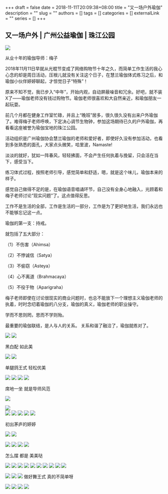 +++
draft = false
date = 2018-11-11T20:09:38+08:00
title = "又一场户外瑜伽"
description = ""
slug = ""
authors = []
tags = []
categories = []
externalLink = ""
series = []
+++

## **又一场户外 | 广州公益瑜伽 | 珠江公园**


![](https://oss.sssmoe.com/wp-content/uploads202406062144215.jpg)

从业十年的瑜伽导师：梅子

2018年11月11日早就从光棍节变成了网络购物节十年之久，而简单工作生活的我心心念的却是周日活动，压根儿就没有关注这个日子，在慧兰瑜伽体式练习之后，和瑜伽小伙伴婷婷聊起，才惊觉日子“特殊”！

原来不知不觉，我已步入“中年”，开始内观，自动屏蔽噪音和冗余。好吧，就不装X了——瑜伽老师没有钱过购物节。瑜伽老师很喜欢和大自然亲近，和瑜伽朋友一起玩耍。

前几个月都在健身工作室忙碌，并且上“晚班”居多，很久很久没有出来户外瑜伽了。难得梅子老师呼唤，下定决心调节生物钟，参加这场期待已久的户外瑜伽，再看看这座被誉为瑜伽宝地的珠江公园。

活动组织是广州瑜伽协会慧兰瑜伽的老师和爱好者，即使好久没有参加活动，也看到多张熟悉的面孔，大家点头微笑，哈里波，Namaste! 

淡淡的就好，犹如一阵春风，轻轻拂面，不会产生任何执着与挽留，只会活在当下，感受当下。

练习体式过程，按照老师引导，感觉简单和舒适，嗯，就是这个味儿，瑜伽本来的样子。

感觉自己做得不足的是，在瑜伽语音唱诵环节，自己没有全身心地融入，光顾着和梅子老师讨论“现实问题”了。这点值得反思。

工作不是生活的全部，工作是生活的一部分，工作是为了更好地生活，我们永远也不能够忘记这一点。

瑜伽的第一支：持戒。

就包括了五大部分：

（1）不伤害（Ahimsa）

（2）不悖诚信（Satya）

（3）不偷窃（Asteya）

（4）心不离道（Brahmacaya）

（5）不役于物（Aparigraha）


梅子老师即使在讨论很现实的商业问题时，也总不能放下一个理想主义瑜伽老师的执着，时时念叨着瑜伽的八分支，瑜伽的真义，瑜伽老师的职业操守。

学而不思则罔，思而不学则殆。

最重要的瑜伽联结，是人与人的关系。
关系和谐了融洽了，瑜伽就练对了。


![](https://oss.sssmoe.com/wp-content/uploads202406062144216.jpg)
![](https://oss.sssmoe.com/wp-content/uploads202406062144217.jpg)

黑白配 如此美

![](https://oss.sssmoe.com/wp-content/uploads202406062144218.jpg)
![](https://oss.sssmoe.com/wp-content/uploads202406062144219.jpg)  

单腿鸽王式 轻松优美

![](https://oss.sssmoe.com/wp-content/uploads202406062144220.jpg)
![](https://oss.sssmoe.com/wp-content/uploads202406062144221.jpg)
![](https://oss.sssmoe.com/wp-content/uploads202406062144222.jpg) 
![](https://oss.sssmoe.com/wp-content/uploads202406062144223.jpg)

席地一坐 就是导师风范

![](https://oss.sssmoe.com/wp-content/uploads202406062144224.jpg)

![](https://oss.sssmoe.com/wp-content/uploads202406062144225.jpg)   
![](https://oss.sssmoe.com/wp-content/uploads202406062144226.jpg)
![](https://oss.sssmoe.com/wp-content/uploads202406062144227.jpg)
![](https://oss.sssmoe.com/wp-content/uploads202406062144228.jpg)
![](https://oss.sssmoe.com/wp-content/uploads202406062144229.jpg)
![](https://oss.sssmoe.com/wp-content/uploads202406062144230.jpg)

初出茅庐的婷婷

![](https://oss.sssmoe.com/wp-content/uploads202406062144231.jpg)
![](https://oss.sssmoe.com/wp-content/uploads202406062144232.jpg)

![](https://oss.sssmoe.com/wp-content/uploads202406062144233.jpg)
![](https://oss.sssmoe.com/wp-content/uploads202406062144234.jpg)
![](https://oss.sssmoe.com/wp-content/uploads202406062144235.jpg)
![](https://oss.sssmoe.com/wp-content/uploads202406062144236.jpg)  

怎么摆 都是 美美哒

![](https://oss.sssmoe.com/wp-content/uploads202406062144237.jpg)
![](https://oss.sssmoe.com/wp-content/uploads202406062144238.jpg)
![](https://oss.sssmoe.com/wp-content/uploads202406062144239.jpg)
![](https://oss.sssmoe.com/wp-content/uploads202406062144240.jpg)
![](https://oss.sssmoe.com/wp-content/uploads202406062144241.jpg)
![](https://oss.sssmoe.com/wp-content/uploads202406062144242.jpg)
![](https://oss.sssmoe.com/wp-content/uploads202406062144243.jpg)
![](https://oss.sssmoe.com/wp-content/uploads202406062144244.jpg)
![](https://oss.sssmoe.com/wp-content/uploads202406062144245.jpg)
![](https://oss.sssmoe.com/wp-content/uploads202406062144246.jpg)

![](https://oss.sssmoe.com/wp-content/uploads202406062144247.jpg)
![](https://oss.sssmoe.com/wp-content/uploads202406062144248.jpg)
![](https://oss.sssmoe.com/wp-content/uploads202406062144249.jpg)
做好舞王式 真的不简单呀

![](https://oss.sssmoe.com/wp-content/uploads202406062144250.jpg)
![](https://oss.sssmoe.com/wp-content/uploads202406062144252.jpg)
![](https://oss.sssmoe.com/wp-content/uploads202406062144253.jpg)
![](https://oss.sssmoe.com/wp-content/uploads202406062144254.jpg) 
